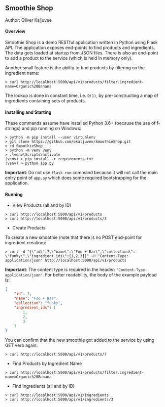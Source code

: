 ## Smoothie Shop

Author: Oliver Kaljuvee

#### Overview
Smoothie Shop is a demo RESTful application written in Python using Flask API.  The application exposes end-points 
to find products and ingredients.  The data gets loaded at startup from JSON files.  There is also an end-point to
add a product to the service (which is held in memory only).  

Another small feature is the ability to find products by filtering on the ingredient name:
```commandline
> curl http://localhost:5000/api/v1/products/filter.ingredient-name=Organic%20Banana
``` 
The lookup is done in constant time, i.e. `O(1)`, by pre-constructing a map of ingredients containing sets of products.  
  

#### Installing and Starting
These commands assume have installed Python 3.6+ (because the use of f-strings) and pip running on Windows:

```commandline
> python -m pip install --user virtualenv
> git clone https://github.com/okaljuvee/SmoothieShop.git
> cd SmoothieShop
> python -m venv venv
> .\venv\Scripts\activate
(venv) > pip install -r requirements.txt
(venv) > python app.py
```
**Important**: Do not use `flask run` command because it will not call the main entry point of `app.py` which does some required bootstrapping for the application.
#### Running
* View Products (all and by ID)
```commandline
> curl http://localhost:5000/api/v1/products
> curl http://localhost:5000/api/v1/products/3
```
* Create Products

To create a new smoothie (note that there is no POST end-point for ingredient creation):
```commandline
> curl -d "{\"id\":7,\"name\":\"Foo + Bar\",\"collection\": \"funky\",\"ingredient_ids\":[1,2,3]}" -H "Content-Type: application/json" http://localhost:5000/api/v1/products
```
**Important**: The content type is required in the header: `"Content-Type: application/json"`.  For better readability, the body of the example payload is:
```json
{
    "id": 7,
    "name": "Foo + Bar",
    "collection": "funky",
    "ingredient_ids": [
        1,
        2,
        3
    ]
}
```
You can confirm that the new smoothie got added to the service by using GET verb again:
```commandline
> curl http://localhost:5000/api/v1/products/7
```
* Find Products by Ingredient Name
```commandline
> curl http://localhost:5000/api/v1/products/filter.ingredient-name=Organic%20Banana
``` 
* Find Ingredients (all and by ID)
```commandline
> curl http://localhost:5000/api/v1/ingredients
> curl http://localhost:5000/api/v1/ingredients/3
```